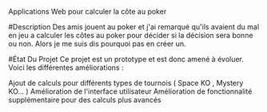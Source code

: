 Applications Web pour calculer la côte au poker

#Description Des amis jouent au poker et j'ai remarqué qu'ils avaient du mal en jeu a calculer les côtes au poker pour décider si la décision sera bonne ou non. Alors je me suis dis pourquoi pas en créer un.

#État Du Projet Ce projet est un prototype et est donc amené à évoluer. Voici les différentes améliorations :

Ajout de calculs pour différents types de tournois ( Space KO , Mystery KO... )
Amélioration de l'interface utilisateur
Amélioration de fonctionnalité supplémentaire pour des calculs plus avancés
